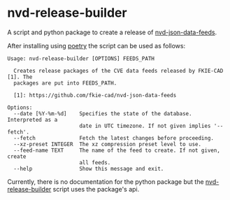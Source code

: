 <!--
SPDX-FileCopyrightText: 2024 Fraunhofer FKIE
SPDX-FileContributor: Marten Ringwelski <git@maringuu.de>

SPDX-License-Identifier: CC-BY-SA-4.0
-->

# nvd-release-builder
A script and python package to create a release of
[nvd-json-data-feeds][nvd-json-data-feeds].

After installing using [poetry][poetry] the script can be used as follows:
```
Usage: nvd-release-builder [OPTIONS] FEEDS_PATH

  Creates release packages of the CVE data feeds released by FKIE-CAD [1]. The
  packages are put into FEEDS_PATH.

  [1]: https://github.com/fkie-cad/nvd-json-data-feeds

Options:
  --date [%Y-%m-%d]    Specifies the state of the database. Interpreted as a
                       date in UTC timezone. If not given implies '--fetch'.
  --fetch              Fetch the latest changes before proceeding.
  --xz-preset INTEGER  The xz compression preset level to use.
  --feed-name TEXT     The name of the feed to create. If not given, create
                       all feeds.
  --help               Show this message and exit.
```

Currently, there is no documentation for the python package but the
[nvd-release-builder](./nvd_release_builder/__main__.py) script
uses the package's api.

[nvd-json-data-feeds]: https://github.com/fkie-cad/nvd-json-data-feeds
[poetry]: https://python-poetry.org/
